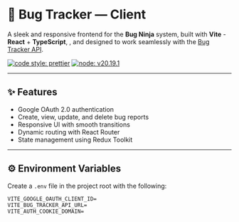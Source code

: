 # 🐞 Bug Tracker — Client

A sleek and responsive frontend for the **Bug Ninja** system, built with **Vite** - **React** + **TypeScript**, , and designed to work seamlessly with the [Bug Tracker API](https://github.com/amandingwani/bug-tracker-api).

[![code style: prettier](https://img.shields.io/badge/code_style-prettier-ff69b4.svg?style=flat-square)](https://github.com/prettier/prettier)
[![node: v20.19.1](https://img.shields.io/badge/node-v20.19.1-blue.svg?style=flat-square)](https://nodejs.org/)

---

## ✨ Features

- Google OAuth 2.0 authentication
- Create, view, update, and delete bug reports
- Responsive UI with smooth transitions
- Dynamic routing with React Router
- State management using Redux Toolkit

---

## ⚙️ Environment Variables

Create a `.env` file in the project root with the following:

```env
VITE_GOOGLE_OAUTH_CLIENT_ID=
VITE_BUG_TRACKER_API_URL=
VITE_AUTH_COOKIE_DOMAIN=
```
